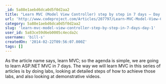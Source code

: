 ```yaml
---
_id: 5a88e1aebd6dca0d5f0d2aa2
title: "Learn MVC (Model View Controller) step by step in 7 days – Day 1"
url: 'http://www.codeproject.com/Articles/207797/Learn-MVC-Model-View-Controller-step-by-step-in-7'
category: 5a88e1aebd6dca0d5f0d2aa2
slug: 'learn-mvc-model-view-controller-step-by-step-in-7-days-day-1'
user_id: 5a83ce59d6eb0005c4ecda2c
username: 'bill-s'
createdOn: '2014-02-22T09:56:07.000Z'
tags: []
---
```


As the article name says, learn MVC; so the agenda is simple, we are going to learn ASP.NET MVC in 7 days. The way we will learn MVC in this series of articles is by doing labs, looking at detailed steps of how to achieve those labs, and also looking at demonstrative videos.
